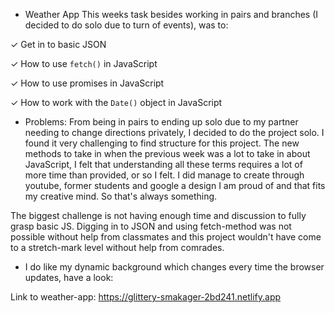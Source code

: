 * Weather App
This weeks task besides working in pairs and branches (I decided to do solo due to turn of events), was to:

✓ Get in to basic JSON

✓ How to use `fetch()` in JavaScript

✓ How to use promises in JavaScript

✓ How to work with the `Date()` object in JavaScript


* Problems:
From being in pairs to ending up solo due to my partner needing to change directions privately, I decided to do the project solo.
I found it very challenging to find structure for this project. The new methods to take in when the previous week was a lot to take in about JavaScript, I felt that understanding all these terms requires a lot of more time than provided, or so I felt. 
I did manage to create through youtube, former students and google a design I am proud of and that fits my creative mind. So that's always something.

The biggest challenge is not having enough time and discussion to fully grasp basic JS. Digging in to JSON and using fetch-method was not possible without help from classmates and this project wouldn't have come to a stretch-mark level without help from comrades. 


* I do like my dynamic background which changes every time the browser updates, have a look:

Link to weather-app:
https://glittery-smakager-2bd241.netlify.app
